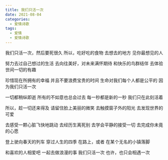 ```yaml
---
title: 我们只活一次
date: 2021-08-04
categories:
  - 爱情诗歌
tags:
  - 爱情
  - 爱情诗歌
---
```


我们只活一次，然后要死很久
所以，吃好吃的食物
去想去的地方
见你最想见的人
<!--more-->
努力去过自己想过的生活
去向往美好，对未来满怀期待
和快乐的鸟群结伴
去体验世间一切的有趣

珍惜现在所拥有的幸福
并且不要浪费宝贵的时间
生命对我们每个人都是公平的
因为我们只活一次

一切都稍纵即逝
所有的不如意也总会过去
每一秒都是新的一秒
我们只在此刻活着

所以，趁一切还来得及
请留住脸上美丽的微笑
去触摸窗子外的阳光
去发现世界的可爱

去感受一颗心脏飞快地跳动
去经历生离死别
去学会平静的接受一切
去完成你未竟的心愿

登上驶向春天的列车
穿过人生的四季
在路上，或者
在某个无名的小镇落脚

和喜欢的人相爱吧
一起去做浪漫的事
我们只活一次
也许，也只会相遇一次
